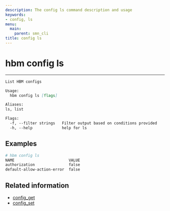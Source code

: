 ```yaml
---
description: The config ls command description and usage
keywords:
- config, ls
menu:
  main:
    parent: smn_cli
title: config ls
---
```


# hbm config ls
***

```markdown
List HBM configs

Usage:
  hbm config ls [flags]

Aliases:
ls, list

Flags:
  -f, --filter strings   Filter output based on conditions provided
  -h, --help             help for ls
```

## Examples

```bash
# hbm config ls
NAME                        VALUE
authorization               false
default-allow-action-error  false
```

## Related information

* [config_get](config_get.md)
* [config_set](config_set.md)
